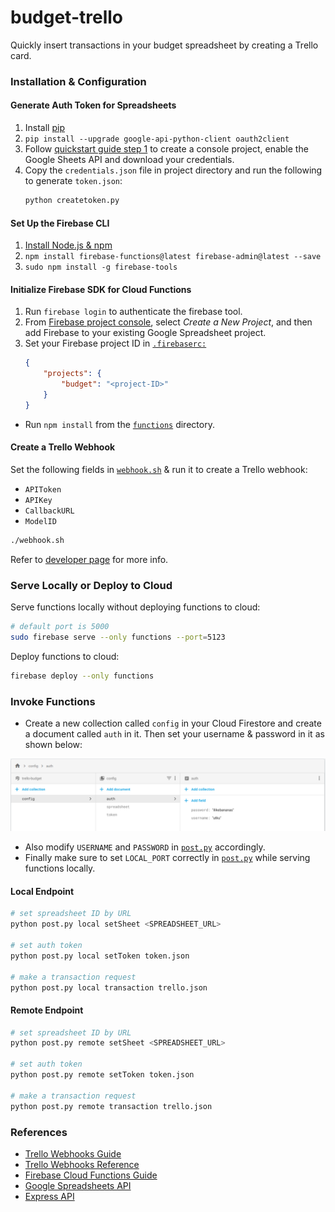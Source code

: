 # budget-trello
Quickly insert transactions in your budget spreadsheet by creating a Trello card.

### Installation & Configuration

#### Generate Auth Token for Spreadsheets 
1. Install [pip](https://pypi.org/project/pip/)
2. `pip install --upgrade google-api-python-client oauth2client`
3. Follow [quickstart guide step 1](https://developers.google.com/sheets/api/quickstart/python#step_1_turn_on_the) to create a console project, enable the Google Sheets API and download your credentials.
4. Copy the `credentials.json` file in project directory and run the following to generate `token.json`:
    ``` sh
    python createtoken.py
    ```

#### Set Up the Firebase CLI
1. [Install Node.js & npm](https://nodejs.org/en/download/package-manager/)
2. `npm install firebase-functions@latest firebase-admin@latest --save`
3. `sudo npm install -g firebase-tools`

#### Initialize Firebase SDK for Cloud Functions
1. Run `firebase login` to authenticate the firebase tool.
2. From [Firebase project console](https://console.firebase.google.com), select *Create a New Project*, and then add Firebase to your existing Google Spreadsheet project. 
3. Set your Firebase project ID in [`.firebaserc:`](.firebaserc) 
    ``` json
    {
        "projects": {
            "budget": "<project-ID>"
        }
    }
    ```
 * Run `npm install` from the [`functions`](functions)  directory.

#### Create a Trello Webhook
Set the following fields in [`webhook.sh`](webhook.sh) & run it to create a Trello webhook:
 * `APIToken`
 * `APIKey`
 * `CallbackURL`
 * `ModelID`
``` sh
./webhook.sh
```
Refer to [developer page](https://developers.trello.com/page/webhooks) for more info.

### Serve Locally or Deploy to Cloud
Serve functions locally without deploying functions to cloud:
``` sh
# default port is 5000
sudo firebase serve --only functions --port=5123
```

Deploy functions to cloud:
``` sh
firebase deploy --only functions
```

### Invoke Functions
 * Create a new collection called `config` in your Cloud Firestore and create a document called `auth` in it. Then set your username & password in it as shown below:

 ![Auth Doc](auth.png)

 * Also modify `USERNAME` and `PASSWORD` in [`post.py`](post.py) accordingly.
 * Finally make sure to set `LOCAL_PORT` correctly in [`post.py`](post.py) while serving functions locally.

#### Local Endpoint 
``` sh
# set spreadsheet ID by URL
python post.py local setSheet <SPREADSHEET_URL>

# set auth token
python post.py local setToken token.json

# make a transaction request
python post.py local transaction trello.json
```

#### Remote Endpoint
``` sh
# set spreadsheet ID by URL
python post.py remote setSheet <SPREADSHEET_URL>

# set auth token
python post.py remote setToken token.json

# make a transaction request
python post.py remote transaction trello.json
```

### References
 * [Trello Webhooks Guide](https://developers.trello.com/page/webhooks)
 * [Trello Webhooks Reference](https://developers.trello.com/reference#webhooks)
 * [Firebase Cloud Functions Guide](https://firebase.google.com/docs/functions/get-started)
 * [Google Spreadsheets API](https://developers.google.com/sheets/api/quickstart/nodejs)
 * [Express API](http://expressjs.com/en/4x/api.html)
